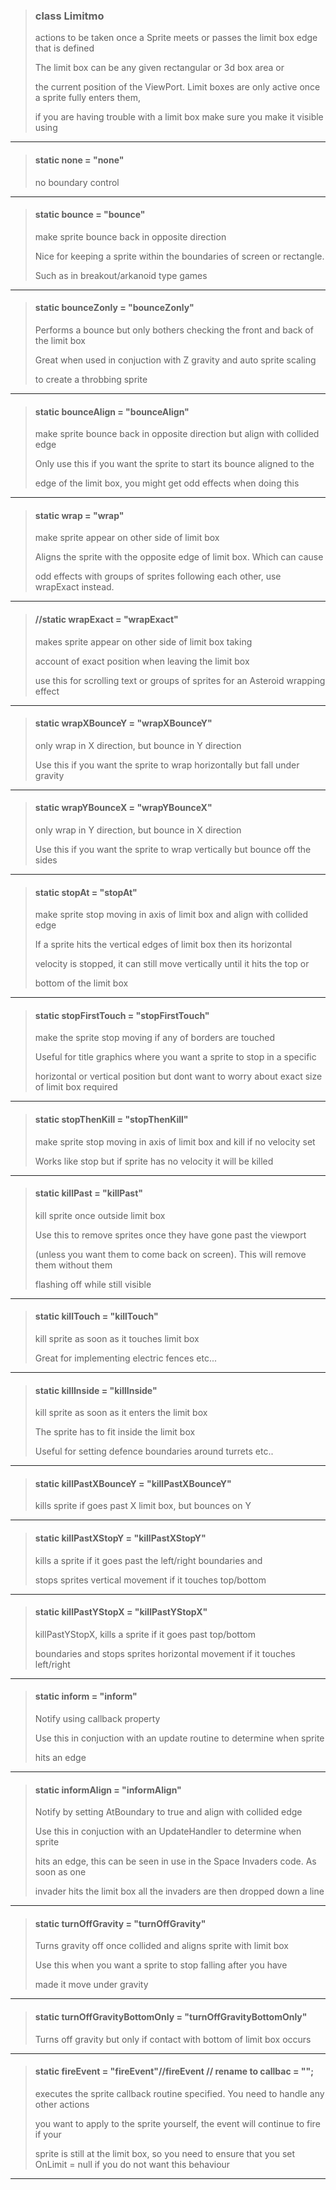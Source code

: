 > ### class Limitmo
> actions to be taken once a Sprite meets or passes the limit box edge that is defined
> 
> The limit box can be any given rectangular or 3d box area or
> 
> the current position of the ViewPort. Limit boxes are only active once a sprite fully enters them,
> 
> if you are having trouble with a limit box make sure you make it visible using
> 
> 

---

> #### static none = "none"
> no boundary control
> 
> 

---

> #### static bounce = "bounce"
> make sprite bounce back in opposite direction
> 
> Nice for keeping a sprite within the boundaries of screen or rectangle.
> 
> Such as in breakout/arkanoid type games
> 
> 

---

> #### static bounceZonly = "bounceZonly"
> Performs a bounce but only bothers checking the front and back of the limit box
> 
> Great when used in conjuction with Z gravity and auto sprite scaling
> 
> to create a throbbing sprite
> 
> 

---

> #### static bounceAlign = "bounceAlign"
> make sprite bounce back in opposite direction but align with collided edge
> 
> Only use this if you want the sprite to start its bounce aligned to the
> 
> edge of the limit box, you might get odd effects when doing this
> 
> 

---

> #### static wrap = "wrap"
> make sprite appear on other side of limit box
> 
> Aligns the sprite with the opposite edge of limit box. Which can cause
> 
> odd effects with groups of sprites following each other, use wrapExact instead.
> 
> 

---

> #### //static wrapExact = "wrapExact"
> makes sprite appear on other side of limit box taking
> 
> account of exact position when leaving the limit box
> 
> use this for scrolling text or groups of sprites for an Asteroid wrapping effect
> 
> 

---

> #### static wrapXBounceY = "wrapXBounceY"
> only wrap in X direction, but bounce in Y direction
> 
> Use this if you want the sprite to wrap horizontally but fall under gravity
> 
> 

---

> #### static wrapYBounceX = "wrapYBounceX"
> only wrap in Y direction, but bounce in X direction
> 
> Use this if you want the sprite to wrap vertically but bounce off the sides
> 
> 

---

> #### static stopAt = "stopAt"
> make sprite stop moving in axis of limit box and align with collided edge
> 
> If a sprite hits the vertical edges of limit box then its horizontal
> 
> velocity is stopped, it can still move vertically until it hits the top or
> 
> bottom of the limit box
> 
> 

---

> #### static stopFirstTouch = "stopFirstTouch"
> make the sprite stop moving if any of borders are touched
> 
> Useful for title graphics where you want a sprite to stop in a specific
> 
> horizontal or vertical position but dont want to worry about exact size of limit box required
> 
> 

---

> #### static stopThenKill = "stopThenKill"
> make sprite stop moving in axis of limit box and kill if no velocity set
> 
> Works like stop but if sprite has no velocity it will be killed
> 
> 

---

> #### static killPast = "killPast"
> kill sprite once outside limit box
> 
> Use this to remove sprites once they have gone past the viewport
> 
> (unless you want them to come back on screen). This will remove them without them
> 
> flashing off while still visible
> 
> 

---

> #### static killTouch = "killTouch"
> kill sprite as soon as it touches limit box
> 
> Great for implementing electric fences etc...
> 
> 

---

> #### static killInside = "killInside"
> kill sprite as soon as it enters the limit box
> 
> The sprite has to fit inside the limit box
> 
> Useful for setting defence boundaries around turrets etc..
> 
> 

---

> #### static killPastXBounceY = "killPastXBounceY"
> kills sprite if goes past X limit box, but bounces on Y
> 
> 

---

> #### static killPastXStopY = "killPastXStopY"
> kills a sprite if it goes past the left/right boundaries and
> 
> stops sprites vertical movement if it touches top/bottom
> 
> 

---

> #### static killPastYStopX = "killPastYStopX"
> killPastYStopX, kills a sprite if it goes past top/bottom
> 
> boundaries and stops sprites horizontal movement if it touches left/right
> 
> 

---

> #### static inform = "inform"
> Notify using callback property
> 
> Use this in conjuction with an update routine to determine when sprite
> 
> hits an edge
> 
> 

---

> #### static informAlign = "informAlign"
> Notify by setting AtBoundary to true and align with collided edge
> 
> Use this in conjuction with an UpdateHandler to determine when sprite
> 
> hits an edge, this can be seen in use in the Space Invaders code. As soon as one
> 
> invader hits the limit box all the invaders are then dropped down a line
> 
> 

---

> #### static turnOffGravity = "turnOffGravity"
> Turns gravity off once collided and aligns sprite with limit box
> 
> Use this when you want a sprite to stop falling after you have
> 
> made it move under gravity
> 
> 

---

> #### static turnOffGravityBottomOnly = "turnOffGravityBottomOnly"
> Turns off gravity but only if contact with bottom of limit box occurs
> 
> 

---

> #### static fireEvent = "fireEvent"//fireEvent // rename to callbac = "";
> executes the sprite callback routine specified. You need to handle any other actions
> 
> you want to apply to the sprite yourself, the event will continue to fire if your
> 
> sprite is still at the limit box, so you need to ensure that you set OnLimit = null if you do not want this behaviour
> 
> 

---

